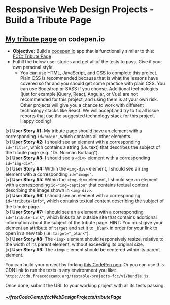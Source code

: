 # Responsive Web Design Projects - Build a Tribute Page  

## <a href="https://codepen.io/srom/full/MMOPEZ" target="_blank">My tribute page</a> on codepen.io

* **Objective:** Build a [codepen.io](https://codepen.io) app that is functionally similar to this: [FCC: Tribute Page](https://codepen.io/freeCodeCamp/full/zNqgVx)  
* Fulfill the below user stories and get all of the tests to pass. Give it your own personal style.  
  * You can use HTML, JavaScript, and CSS to complete this project. Plain CSS is recommended because that is what the lessons have covered so far and you should get some practice with plain CSS. You can use Bootstrap or SASS if you choose. Additional technologies (just for example jQuery, React, Angular, or Vue) are not recommended for this project, and using them is at your own risk. Other projects will give you a chance to work with different technology stacks like React. We will accept and try to fix all issue reports that use the suggested technology stack for this project. Happy coding!  
  
[x] **User Story #1:** My tribute page should have an element with a corresponding `id="main"`, which contains all other elements.  
[x] **User Story #2:** I should see an element with a corresponding `id="title"`, which contains a string (i.e. text) that describes the subject of the tribute page (e.g. "Dr. Norman Borlaug").  
[x] **User Story #3:** I should see a `<div>` element with a corresponding `id="img-div"`.  
[x] **User Story #4:** Within the `<img-div>` element, I should see an `img` element with a corresponding `id="image"`.  
[x] **User Story #5:** Within the `<img-div>` element, I should see an element with a corresponding `id="img-caption"` that contains textual content describing the image shown in `<img-div>`.  
[x] **User Story #6:** I should see an element with a corresponding `id="tribute-info"`, which contains textual content describing the subject of the tribute page.  
[x] **User Story #7:** I should see an a element with a corresponding `id="tribute-link"`, which links to an outside site that contains additional information about the subject of the tribute page. HINT: You must give your element an attribute of `target` and set it to `_blank` in order for your link to open in a new tab (i.e. `target="_blank"`).  
[x] **User Story #8:** The `<img>` element should responsively resize, relative to the width of its parent element, without exceeding its original size.  
[x] **User Story #9:** The `<img>` element should be centered within its parent element.  

You can build your project by forking [this CodePen pen](https://codepen.io/freeCodeCamp/pen/MJjpwO). Or you can use this CDN link to run the tests in any environment you like: `https://cdn.freecodecamp.org/testable-projects-fcc/v1/bundle.js`.  

Once done, submit the URL to your working project with all its tests passing.  

##### ~/freeCodeCamp/fccWebDesignProjects/tributePage  
